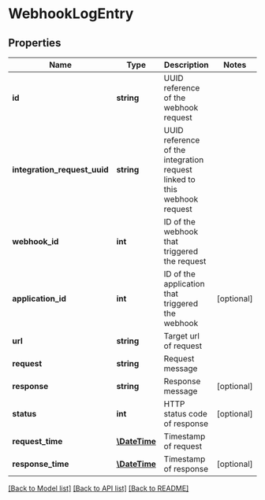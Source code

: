 # WebhookLogEntry

## Properties
Name | Type | Description | Notes
------------ | ------------- | ------------- | -------------
**id** | **string** | UUID reference of the webhook request | 
**integration_request_uuid** | **string** | UUID reference of the integration request linked to this webhook request | 
**webhook_id** | **int** | ID of the webhook that triggered the request | 
**application_id** | **int** | ID of the application that triggered the webhook | [optional] 
**url** | **string** | Target url of request | 
**request** | **string** | Request message | 
**response** | **string** | Response message | [optional] 
**status** | **int** | HTTP status code of response | [optional] 
**request_time** | [**\DateTime**](\DateTime.md) | Timestamp of request | 
**response_time** | [**\DateTime**](\DateTime.md) | Timestamp of response | [optional] 

[[Back to Model list]](../README.md#documentation-for-models) [[Back to API list]](../README.md#documentation-for-api-endpoints) [[Back to README]](../README.md)


